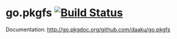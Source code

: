 go.pkgfs [![Build Status](https://secure.travis-ci.org/daaku/go.pkgfs.png)](http://travis-ci.org/daaku/go.pkgfs)
========

Documentation: http://go.pkgdoc.org/github.com/daaku/go.pkgfs
